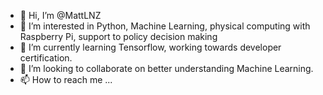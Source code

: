 - 👋 Hi, I’m @MattLNZ
- 👀 I’m interested in Python, Machine Learning, physical computing with Raspberry Pi, support to policy decision making
- 🌱 I’m currently learning Tensorflow, working towards developer certification.
- 💞️ I’m looking to collaborate on better understanding Machine Learning.
- 📫 How to reach me ...

<!---
MattLNZ/MattLNZ is a ✨ special ✨ repository because its `README.md` (this file) appears on your GitHub profile.
You can click the Preview link to take a look at your changes.
--->
